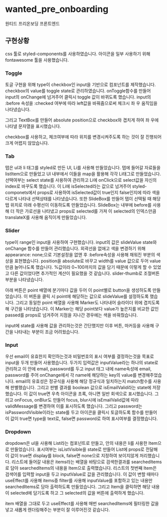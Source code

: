 # wanted_pre_onboarding

원티드 프리온보딩 프론트엔드

## 구현상황

css 툴로 styled-components를 사용하였습니다.
아이콘을 일부 사용하기 위해 fontawesome 툴을 사용했습니다.

### Toggle

토글 구현을 위해 type이 checkbox인 input을 기반으로 컴포넌트를 제작했습니다. checkbox의 value를 toggle state로 관리하였습니다. onToggle함수를 만들어 input의 onChange에 넘겨주어 클릭시 toggle 값이 바뀌도록 했습니다.
input의 :before 속성을 :checked 여부에 따라 left값을 바꿔줌으로써 체크시 좌 우 움직임을 나타냈습니다.

그리고 TextBox를 만들어 absolute position으로 checkbox와 겹치게 하여 좌 우에 나타낼 문자열을 표시했습니다.

checkbox를 사용하고, 체크여부에 따라 위치를 변경시켜주도록 하는 것이 잘 진행되어 크게 어렵지 않았습니다.

### Tab

탭은 ul과 li 태그를 styled로 만든 Ul, Li를 사용해 만들었습니다.
탭에 들어갈 자료들을 listItem으로 만들었고 Ul 내부에서 이들을 map을 활용해 각각 Li태그로 만들었습니다.
선택여부는 select state를 사용하여 관리하고 Li에 onClick으로 select값을 자신의 index로 바꾸도록 했습니다. 이 Li에 isSelected라는 값으로 넘겨주어 styled-componets에서 props로 사용하여 isSelected값이 true인지 false인지에 따라 색을 다르게 나타내 선택상태를 나타냈습니다.
또한 SlideBox를 만들어 탭이 선택될 때 해당 탭 위치로 아래 수평선이 이동하도록 만들었습니다. SlideBox는 내부에 before를 사용해 더 작은 가로선을 나타냈고 props로 selected를 가져 이 selected의 인덱스만큼 translateX를 사용해 움직이게 만들었습니다.

### Slider

type이 range인 input을 사용하여 구현했습니다. input의 값은 slideValue state와 onChange 함수를 만들어 관리했습니다. 외곽선을 없애고 색을 변경하기 위해 appearance: none;으로 기본설정을 없앤 후 :before속성을 사용해 채워진 부분의 색상을 표현했습니다. position을 absolute로 바꾸고 width를 value 값으로 두어 value만큼 늘어나도록 했습니다. %값이라 0~100까지의 값을 담기 때문에 이렇게 할 수 있었고 다른 값이었다면 추가적인 계산이 필요했을 것 같습니다. slider-thumb로 조절버튼 부분을 나타냈습니다.

아래 버튼은 point 배열에 분기마다 값을 두어 이 point별로 button을 생성하도록 만들었습니다. 이 버튼을 클릭 시 point에 해당하는 값으로 slideValue를 설정하도록 했습니다.
그리고 동일한 point 배열을 사용해 Marker도 나타내어 슬라이더 위에 겹치도록 해 구간을 나타냈습니다. 이 Marker는 해당 point보다 value가 높은지를 비교한 값인 passed를 props로 넘겨주어 지점을 지나간 경우에는 색을 바꿔줬습니다.

input에 state를 사용해 값을 관리하는것은 간단했지만 이후 버튼, 마커등을 사용해 구간을 나타내는 부분이 조금 어려웠습니다.

### Input

우선 email이 유효한지 확인하는것과 비밀번호의 표시 여부를 결정하는것을 목표로 input을 두개 만들어 사용했습니다. 두가지 입력값은 inputValue라는 하나의 state로 관리하고 이 안에 email, password를 두고 input 태그 내에 name속성에 email, password를 주어 onChange에서 각 name에 해당하는 key의 value를 변경해주었습니다.
email의 유효성은 정규식을 사용해 해당 정규식과 일치하는지 match함수를 사용해 판별했습니다. 그리고 판별 결과를 boolean 값으로 isEmailValid라는 state에 저장했습니다. 이 값이 true면 우측 아이콘을 초록, 아니면 일반 회색으로 표시했습니다. 그리고 onFocus, onBlur도 만들어 focus, blur시에 isEmailValid값에 따라 validMessage를 변경하여 이를 표시하도록 했습니다.
그리고 password는 isPasswordVisible이라는 state를 두고 아이콘을 클릭시 토글하도록 함수를 만들어 이 값이 true면 type을 text로, false면 password로 하여 표시여부를 결정했습니다.

### Dropdown

dropdown은 ul을 사용해 List라는 컴포넌트로 만들고, 안의 내용은 li를 사용한 Item으로 만들었습니다. 표시여부는 isListVisible을 state로 만들어 List에 props로 전달해 이 값이 true면 display를 block, false면 none으로 지정하여 보이지않게 처리했습니다.
리스트에 들어갈 내용은 items라는 배열을 바탕으로 검색한결과를 searchedItems로 담아 searchedItems의 내용을 Item으로 출력했습니다.
리스트의 첫번째 Item은 검색어를 입력할 input을 두고 inputValue로 값을 관리했습니다. 이 값이 변할 때마다 useEffect를 사용해 items중 filter를 사용해 inputValue를 포함하고 있는 내용만 searchedItems로 담아 출력하도록 만들었습니다. 그리고 Item을 클릭하면 해당 내용이 selected에 담기도록 하고 그 selected의 값을 버튼에 출력하게 했습니다.

item 배열을 그대로 두고 useEffect를 사용해 매번 searchedItems에 필터링한 값을 넣고 새롭게 렌더링해주는 부분이 잘 이루어진것 같습니다.
